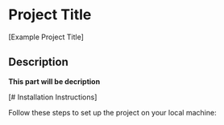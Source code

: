 # Project Title

[Example Project Title]

## Description

**This part will be decription** 

[# Installation Instructions]

Follow these steps to set up the project on your local machine:
